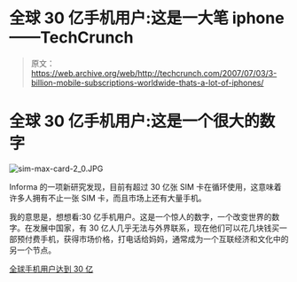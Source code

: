 # 全球 30 亿手机用户:这是一大笔 iphone——TechCrunch

> 原文：<https://web.archive.org/web/http://techcrunch.com/2007/07/03/3-billion-mobile-subscriptions-worldwide-thats-a-lot-of-iphones/>

# 全球 30 亿手机用户:这是一个很大的数字

![sim-max-card-2_0.JPG](img/26e2e842fe6ca1cd3bbf226c6af002d5.png)

Informa 的一项新研究发现，目前有超过 30 亿张 SIM 卡在循环使用，这意味着许多人拥有不止一张 SIM 卡，而且市场上还有大量手机。

我的意思是，想想看:30 亿手机用户。这是一个惊人的数字，一个改变世界的数字。在发展中国家，有 30 亿人几乎无法与外界联系，现在他们可以花几块钱买一部预付费手机，获得市场价格，打电话给妈妈，通常成为一个互联经济和文化中的另一个节点。

[全球手机用户达到 30 亿](https://web.archive.org/web/20201130101732/http://www.theregister.co.uk/2007/07/03/mobile_subscriptions_skyrocket/)